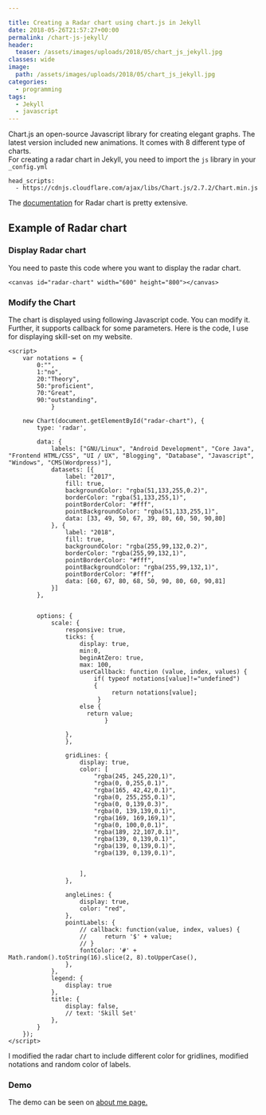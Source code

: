 ```yaml
---

title: Creating a Radar chart using chart.js in Jekyll
date: 2018-05-26T21:57:27+00:00
permalink: /chart-js-jekyll/
header:
  teaser: /assets/images/uploads/2018/05/chart_js_jekyll.jpg
classes: wide
image:
  path: /assets/images/uploads/2018/05/chart_js_jekyll.jpg
categories:
  - programming
tags:
  - Jekyll
  - javascript 
---
```

Chart.js an open-source Javascript library for creating elegant graphs. The latest version included new animations. It comes with 8 different type of charts.  
For creating a radar chart in Jekyll, you need to import the `js` library in your `_config.yml`

```
head_scripts:
  - https://cdnjs.cloudflare.com/ajax/libs/Chart.js/2.7.2/Chart.min.js
```

The [documentation](https://www.chartjs.org/docs/latest/charts/radar.html) for Radar chart is pretty extensive.

## Example of Radar chart

### Display Radar chart
You need to paste this code where you want to display the radar chart.
```
<canvas id="radar-chart" width="600" height="800"></canvas>
```

### Modify the Chart
The chart is displayed using following Javascript code.
You can modify it. Further, it supports callback for some parameters.
Here is the code, I use for displaying skill-set on my website.
```
<script>
    var notations = {
        0:"",
        1:"no",
        20:"Theory",
        50:"proficient",
        70:"Great",
        90:"outstanding",
            }

    new Chart(document.getElementById("radar-chart"), {
        type: 'radar',
        
        data: {
            labels: ["GNU/Linux", "Android Development", "Core Java", "Frontend HTML/CSS", "UI / UX", "Blogging", "Database", "Javascript", "Windows", "CMS(Wordpress)"],
            datasets: [{
                label: "2017",
                fill: true,
                backgroundColor: "rgba(51,133,255,0.2)",
                borderColor: "rgba(51,133,255,1)",
                pointBorderColor: "#fff",
                pointBackgroundColor: "rgba(51,133,255,1)",
                data: [33, 49, 50, 67, 39, 80, 60, 50, 90,80]
            }, {
                label: "2018",
                fill: true,
                backgroundColor: "rgba(255,99,132,0.2)",
                borderColor: "rgba(255,99,132,1)",
                pointBorderColor: "#fff",
                pointBackgroundColor: "rgba(255,99,132,1)",
                pointBorderColor: "#fff",
                data: [60, 67, 80, 68, 50, 90, 80, 60, 90,81]
            }]
        },


        options: {
            scale: {
                responsive: true,
                ticks: {
                    display: true,
                    min:0,
                    beginAtZero: true,
                    max: 100, 
                    userCallback: function (value, index, values) {
                        if( typeof notations[value]!="undefined")
                        {
                             return notations[value];
                         }
                    else {
                      return value;
                           }

                },
                },

                gridLines: {
                    display: true,
                    color: [
                        "rgba(245, 245,220,1)",
                        "rgba(0, 0,255,0.1)",
                        "rgba(165, 42,42,0.1)",
                        "rgba(0, 255,255,0.1)",
                        "rgba(0, 0,139,0.3)",
                        "rgba(0, 139,139,0.1)",
                        "rgba(169, 169,169,1)",
                        "rgba(0, 100,0,0.1)",
                        "rgba(189, 22,107,0.1)",
                        "rgba(139, 0,139,0.1)",
                        "rgba(139, 0,139,0.1)",
                        "rgba(139, 0,139,0.1)",


                    ], 
                },

                angleLines: {
                    display: true,
                    color: "red",
                },
                pointLabels: {
                    // callback: function(value, index, values) {
                    //     return '$' + value;
                    // }
                    fontColor: '#' + Math.random().toString(16).slice(2, 8).toUpperCase(),
                },
            },
            legend: {
                display: true
            },
            title: {
                display: false,
                // text: 'Skill Set'
            },
        }
    });
</script>
```
I modified the radar chart to include different color for gridlines, modified notations and random color of labels.
### Demo
The demo can be seen on [about me page.](/about/)